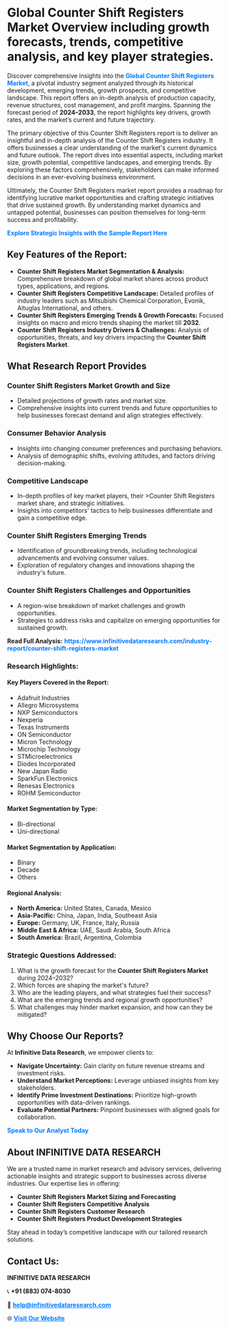<h1>Global Counter Shift Registers Market Overview including growth forecasts, trends, competitive analysis, and key player strategies.</h1>
<p>
Discover comprehensive insights into the 
<a href="https://www.infinitivedataresearch.com/industry-report/counter-shift-registers-market" rel="dofollow" style="color: #007BFF; text-decoration: none;"><strong>Global Counter Shift Registers Market</strong></a>, a pivotal industry segment analyzed through its historical development, emerging trends, growth prospects, and competitive landscape. This report offers an in-depth analysis of production capacity, revenue structures, cost management, and profit margins. Spanning the forecast period of <strong>2024–2033</strong>, the report highlights key drivers, growth rates, and the market’s current and future trajectory.
</p>
<p>
The primary objective of this Counter Shift Registers report is to deliver an insightful and in-depth analysis of the Counter Shift Registers industry. It offers businesses a clear understanding of the market's current dynamics and future outlook. The report dives into essential aspects, including market size, growth potential, competitive landscapes, and emerging trends. By exploring these factors comprehensively, stakeholders can make informed decisions in an ever-evolving business environment.
</p>
<p>
Ultimately, the Counter Shift Registers market report provides a roadmap for identifying lucrative market opportunities and crafting strategic initiatives that drive sustained growth. By understanding market dynamics and untapped potential, businesses can position themselves for long-term success and profitability.
</p>
<p>
<a href="https://www.infinitivedataresearch.com/request-sample/reportId=106414" style="color: #007BFF; text-decoration: none;"><strong>Explore Strategic Insights with the Sample Report Here</strong></a>
</p>

<h2>Key Features of the Report:</h2>
<ul>
<li><strong>Counter Shift Registers Market Segmentation & Analysis:</strong> Comprehensive breakdown of global market shares across product types, applications, and regions.</li>
<li><strong>Counter Shift Registers Competitive Landscape:</strong> Detailed profiles of industry leaders such as Mitsubishi Chemical Corporation, Evonik, Altuglas International, and others.</li>
<li><strong>Counter Shift Registers Emerging Trends & Growth Forecasts:</strong> Focused insights on macro and micro trends shaping the market till <strong>2032</strong>.</li>
<li><strong>Counter Shift Registers Industry Drivers & Challenges:</strong> Analysis of opportunities, threats, and key drivers impacting the <strong>Counter Shift Registers Market</strong>.</li>
</ul>

<h2>What Research Report Provides</h2>
<h3>Counter Shift Registers Market Growth and Size</h3>
<ul>
<li>Detailed projections of growth rates and market size.</li>
<li>Comprehensive insights into current trends and future opportunities to help businesses forecast demand and align strategies effectively.</li>
</ul>

<h3>Consumer Behavior Analysis</h3>
<ul>
<li>Insights into changing consumer preferences and purchasing behaviors.</li>
<li>Analysis of demographic shifts, evolving attitudes, and factors driving decision-making.</li>
</ul>

<h3>Competitive Landscape</h3>
<ul>
<li>In-depth profiles of key market players, their >Counter Shift Registers market share, and strategic initiatives.</li>
<li>Insights into competitors' tactics to help businesses differentiate and gain a competitive edge.</li>
</ul>

<h3>Counter Shift Registers Emerging Trends</h3>
<ul>
<li>Identification of groundbreaking trends, including technological advancements and evolving consumer values.</li>
<li>Exploration of regulatory changes and innovations shaping the industry's future.</li>
</ul>

<h3>Counter Shift Registers Challenges and Opportunities</h3>
<ul>
<li>A region-wise breakdown of market challenges and growth opportunities.</li>
<li>Strategies to address risks and capitalize on emerging opportunities for sustained growth.</li>
</ul>
<p><strong>Read Full Analysis:</strong> <a href="https://www.infinitivedataresearch.com/industry-report/counter-shift-registers-market" rel="dofollow" style="color: #007BFF; text-decoration: none;"><strong>https://www.infinitivedataresearch.com/industry-report/counter-shift-registers-market</strong></a></p>
<h3>Research Highlights:</h3>
<h4>Key Players Covered in the Report:</h4>
<ul><li>Adafruit Industries</li><li>Allegro Microsystems</li><li>NXP Semiconductors</li><li>Nexperia</li><li>Texas Instruments</li><li>ON Semiconductor</li><li>Micron Technology</li><li>Microchip Technology</li><li>STMicroelectronics</li><li>Diodes Incorporated</li><li>New Japan Radio</li><li>SparkFun Electronics</li><li>Renesas Electronics</li><li>ROHM Semiconductor</li></ul>
<h4>Market Segmentation by Type:</h4>
<ul><li>Bi-directional</li><li>Uni-directional</li></ul>
<h4>Market Segmentation by Application:</h4>
<ul><li>Binary</li><li>Decade</li><li>Others</li></ul>

<h4>Regional Analysis:</h4>
<ul>
<li><strong>North America:</strong> United States, Canada, Mexico</li>
<li><strong>Asia-Pacific:</strong> China, Japan, India, Southeast Asia</li>
<li><strong>Europe:</strong> Germany, UK, France, Italy, Russia</li>
<li><strong>Middle East & Africa:</strong> UAE, Saudi Arabia, South Africa</li>
<li><strong>South America:</strong> Brazil, Argentina, Colombia</li>
</ul>

<h3>Strategic Questions Addressed:</h3>
<ol>
<li>What is the growth forecast for the <strong>Counter Shift Registers Market</strong> during 2024–2032?</li>
<li>Which forces are shaping the market's future?</li>
<li>Who are the leading players, and what strategies fuel their success?</li>
<li>What are the emerging trends and regional growth opportunities?</li>
<li>What challenges may hinder market expansion, and how can they be mitigated?</li>
</ol>

<h2>Why Choose Our Reports?</h2>
<p>At <strong>Infinitive Data Research</strong>, we empower clients to:</p>
<ul>
<li><strong>Navigate Uncertainty:</strong> Gain clarity on future revenue streams and investment risks.</li>
<li><strong>Understand Market Perceptions:</strong> Leverage unbiased insights from key stakeholders.</li>
<li><strong>Identify Prime Investment Destinations:</strong> Prioritize high-growth opportunities with data-driven rankings.</li>
<li><strong>Evaluate Potential Partners:</strong> Pinpoint businesses with aligned goals for collaboration.</li>
</ul>
<p><a href="https://www.infinitivedataresearch.com/industry-report/counter-shift-registers-market" rel="dofollow" style="color: #007BFF; text-decoration: none;"><strong>Speak to Our Analyst Today</strong></a></p>

<h2>About INFINITIVE DATA RESEARCH</h2>
<p>We are a trusted name in market research and advisory services, delivering actionable insights and strategic support to businesses across diverse industries. Our expertise lies in offering:</p>
<ul>
<li><strong>Counter Shift Registers Market Sizing and Forecasting</strong></li>
<li><strong>Counter Shift Registers Competitive Analysis</strong></li>
<li><strong>Counter Shift Registers Customer Research</strong></li>
<li><strong>Counter Shift Registers Product Development Strategies</strong></li>
</ul>
<p>Stay ahead in today’s competitive landscape with our tailored research solutions.</p>

<h2>Contact Us:</h2>
<p><strong>INFINITIVE DATA RESEARCH</strong></p>
<p>📞 <strong>+91 (883) 074-8030</strong></p>
<p>📧 <strong><a href="mailto:help@infinitivedataresearch.com" style="color: #007BFF;">help@infinitivedataresearch.com</a></strong></p>
<p>🌐 <strong><a href="https://www.infinitivedataresearch.com" rel="dofollow" style="color: #007BFF;">Visit Our Website</a></strong></p>